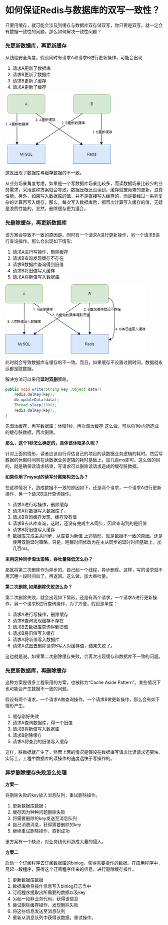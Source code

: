 # 如何保证Redis与数据库的双写一致性？

只要用缓存，就可能会涉及到缓存与数据库双存储双写，你只要是双写，就一定会有数据一致性的问题，那么如何解决一致性问题？

### 先更新数据库，再更新缓存

从线程安全角度，假设同时有请求A和请求B进行更新操作，可能会出现

1. 请求A更新了数据库
2. 请求B更新了数据库
3. 请求B更新了缓存
4. 请求A更新了缓存

<img src="./image/9aa51096c4f57c9a5ea33cef5411e07d.png" />

这就出现了数据库与缓存数据的不一致。

从业务场景角度考虑，如果是一个写数据库场景比较多，而读数据场景比较少的业务需求，采用这种方案就会导致，数据压根还没读到，缓存就被频繁的更新，浪费性能。另外，如果写入数据库的值，并不是直接写入缓存的，而是要经过一系列复杂的计算再写入缓存。那么，每次写入数据库后，都再次计算写入缓存的值，无疑是浪费性能的。显然，删除缓存更为适合。

### 先删除缓存，再更新数据库

该方案会导致不一致的原因是。同时有一个请求A进行更新操作，另一个请求B进行查询操作。那么会出现如下情形:

1. 请求A进行写操作，删除缓存
2. 请求B查询发现缓存不存在
3. 请求B数据库查询得到旧值
4. 请求B将旧值写入缓存
5. 请求A将新值写入数据库

<img src="./image/b8001065e0217361ed57a44d4c0f9c76.png" />

此时就会导致数据库与缓存的不一致。而且，如果缓存不设置过期时间，数据就永远都是脏数据。

解决方法可以采用**延时双删**策略。

```java
public void write(String key ,Object data){
    redis.delKey(key);
    db.updateData(data);
    Thread.sleep(1000);
    redis.delKey(key);
}
```

先淘汰缓存，再写数据库；休眠1秒，再次淘汰缓存 这么做，可以将1秒内所造成的缓存脏数据，再次删除。

**那么，这个1秒怎么确定的，具体该休眠多久呢？**

针对上面的情形，读者应该自行评估自己的项目的读数据业务逻辑的耗时。然后写数据的休眠时间则在读数据业务逻辑的耗时基础上，加几百ms即可。这么做的目的，就是确保读请求结束，写请求可以删除读请求造成的缓存脏数据。

**如果你用了mysql的读写分离架构怎么办？**

在这种情况下，造成数据不一致的原因如下，还是两个请求，一个请求A进行更新操作，另一个请求B进行查询操作。

1. 请求A进行写操作，删除缓存
2. 请求A将数据写入数据库了，
3. 请求B查询缓存发现，缓存没有值
4. 请求B去从库查询，这时，还没有完成主从同步，因此查询到的是旧值
5. 请求B将旧值写入缓存
6. 数据库完成主从同步，从库变为新值 上述情形，就是数据不一致的原因。还是使用双删延时策略。只是，睡眠时间修改为在主从同步的延时时间基础上，加几百ms。

**采用这种同步淘汰策略，吞吐量降低怎么办？**

那就将第二次删除作为异步的。自己起一个线程，异步删除。这样，写的请求就不用沉睡一段时间后了，再返回。这么做，加大吞吐量。

**第二次删除,如果删除失败怎么办？**

第二次删除失败，就会出现如下情形。还是有两个请求，一个请求A进行更新操作，另一个请求B进行查询操作，为了方便，假设是单库：

1. 请求A进行写操作，删除缓存
2. 请求B查询发现缓存不存在
3. 请求B去数据库查询得到旧值
4. 请求B将旧值写入缓存
5. 请求A将新值写入数据库
6. 请求A试图去删除请求B写入对缓存值，结果失败了。

这也就是说。如果第二次删除缓存失败，会再次出现缓存和数据库不一致的问题。

### 先更新数据库，再删除缓存

这种方案是很多工程采用的方案，也被称为“Cache Aside Pattern”。某些情况下也可能会产生数据不一致的问题。

假设有两个请求，一个请求A做查询操作，一个请求B做更新操作，那么会有如下情形产生。

1. 缓存刚好失效
2. 请求A查询数据库，得一个旧值
3. 请求B将新值写入数据库
4. 请求B删除缓存
5. 请求A将查到的旧值写入缓存

这样，脏数据就产生了，然而上面的情况是假设在数据库写请求比读请求还要快。实际上，工程中数据库的读操作的速度远快于写操作的。

### 异步删除缓存失败怎么处理

**方案一**

将删除失败的key放入消息队列，重试删除操作。

1. 更新数据库数据；
2. 缓存因为种种问题删除失败
3. 将需要删除的key发送至消息队列
4. 自己消费消息，获得需要删除的key
5. 继续重试删除操作，直到成功

该方案有一个缺点，对业务线代码造成大量的侵入。

**方案二**

启动一个订阅程序去订阅数据库的binlog，获得需要操作的数据。在应用程序中，另起一段程序，获得这个订阅程序传来的信息，进行删除缓存操作。

1. 更新数据库数据
2. 数据库会将操作信息写入binlog日志当中
3. 订阅程序提取出所需要的数据以及key
4. 另起一段非业务代码，获得该信息
5. 尝试删除缓存操作，发现删除失败
6. 将这些信息发送至消息队列
7. 重新从消息队列中获得该数据，重试操作。

